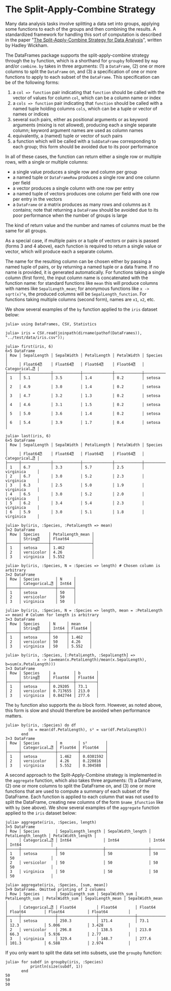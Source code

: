 # The Split-Apply-Combine Strategy

Many data analysis tasks involve splitting a data set into groups, applying some functions to each of the groups and then combining the results. A standardized framework for handling this sort of computation is described in the paper "[The Split-Apply-Combine Strategy for Data Analysis](http://www.jstatsoft.org/v40/i01)", written by Hadley Wickham.

The DataFrames package supports the split-apply-combine strategy through the `by` function, which is a shorthand for `groupby` followed by `map` and/or `combine`. `by` takes in three arguments: (1) a `DataFrame`, (2) one or more columns to split the `DataFrame` on, and (3) a specification of one or more functions to apply to each subset of the `DataFrame`. This specification can be of the following forms:
1. a `col => function` pair indicating that `function` should be called with the vector of values for column `col`, which can be a column name or index
2. a `cols => function` pair indicating that `function` should be called with a named tuple holding columns `cols`, which can be a tuple or vector of names or indices
3. several such pairs, either as positional arguments or as keyword arguments (mixing is not allowed), producing each a single separate column; keyword argument names are used as column names
4. equivalently, a (named) tuple or vector of such pairs
5. a function which will be called with a `SubDataFrame` corresponding to each group; this form should be avoided due to its poor performance

In all of these cases, the function can return either a single row or multiple rows, with a single or multiple columns:
- a single value produces a single row and column per group
- a named tuple or `DataFrameRow` produces a single row and one column per field
- a vector produces a single column with one row per entry
- a named tuple of vectors produces one column per field with one row per entry in the vectors
- a `DataFrame` or a matrix produces as many rows and columns as it contains; note that returning a `DataFrame` should be avoided due to its poor performance when the number of groups is large

The kind of return value and the number and names of columns must be the same for all groups.

As a special case, if multiple pairs or a tuple of vectors or pairs is passed (forms 3 and 4 above), each function is required to return a single value or vector, which will produce each a separate column.

The name for the resulting column can be chosen either by passing a named tuple of pairs, or by returning a named tuple or a data frame. If no name is provided, it is generated automatically. For functions taking a single column (first form), the input column name is concatenated with the function name: for standard functions like `mean` this will produce columns with names like `SepalLength_mean`; for anonymous functions like `x -> sqrt(x)^e`, the produced columns will be `SepalLength_function`. For functions taking multiple columns (second form), names are `x1`, `x2`, etc.

We show several examples of the `by` function applied to the `iris` dataset below:

```jldoctest sac
julia> using DataFrames, CSV, Statistics

julia> iris = CSV.read(joinpath(dirname(pathof(DataFrames)), "../test/data/iris.csv"));

julia> first(iris, 6)
6×5 DataFrame
│ Row │ SepalLength │ SepalWidth │ PetalLength │ PetalWidth │ Species       │
│     │ Float64⍰    │ Float64⍰   │ Float64⍰    │ Float64⍰   │ Categorical…⍰ │
├─────┼─────────────┼────────────┼─────────────┼────────────┼───────────────┤
│ 1   │ 5.1         │ 3.5        │ 1.4         │ 0.2        │ setosa        │
│ 2   │ 4.9         │ 3.0        │ 1.4         │ 0.2        │ setosa        │
│ 3   │ 4.7         │ 3.2        │ 1.3         │ 0.2        │ setosa        │
│ 4   │ 4.6         │ 3.1        │ 1.5         │ 0.2        │ setosa        │
│ 5   │ 5.0         │ 3.6        │ 1.4         │ 0.2        │ setosa        │
│ 6   │ 5.4         │ 3.9        │ 1.7         │ 0.4        │ setosa        │

julia> last(iris, 6)
6×5 DataFrame
│ Row │ SepalLength │ SepalWidth │ PetalLength │ PetalWidth │ Species       │
│     │ Float64⍰    │ Float64⍰   │ Float64⍰    │ Float64⍰   │ Categorical…⍰ │
├─────┼─────────────┼────────────┼─────────────┼────────────┼───────────────┤
│ 1   │ 6.7         │ 3.3        │ 5.7         │ 2.5        │ virginica     │
│ 2   │ 6.7         │ 3.0        │ 5.2         │ 2.3        │ virginica     │
│ 3   │ 6.3         │ 2.5        │ 5.0         │ 1.9        │ virginica     │
│ 4   │ 6.5         │ 3.0        │ 5.2         │ 2.0        │ virginica     │
│ 5   │ 6.2         │ 3.4        │ 5.4         │ 2.3        │ virginica     │
│ 6   │ 5.9         │ 3.0        │ 5.1         │ 1.8        │ virginica     │

julia> by(iris, :Species, :PetalLength => mean)
3×2 DataFrame
│ Row │ Species    │ PetalLength_mean │
│     │ String⍰    │ Float64          │
├─────┼────────────┼──────────────────┤
│ 1   │ setosa     │ 1.462            │
│ 2   │ versicolor │ 4.26             │
│ 3   │ virginica  │ 5.552            │

julia> by(iris, :Species, N = :Species => length) # Chosen column is arbitrary
3×2 DataFrame
│ Row │ Species       │ N     │
│     │ Categorical…⍰ │ Int64 │
├─────┼───────────────┼───────┤
│ 1   │ setosa        │ 50    │
│ 2   │ versicolor    │ 50    │
│ 3   │ virginica     │ 50    │

julia> by(iris, :Species, N = :Species => length, mean = :PetalLength => mean) # Column for length is arbitrary
3×3 DataFrame
│ Row │ Species    │ N     │ mean    │
│     │ String⍰    │ Int64 │ Float64 │
├─────┼────────────┼───────┼─────────┤
│ 1   │ setosa     │ 50    │ 1.462   │
│ 2   │ versicolor │ 50    │ 4.26    │
│ 3   │ virginica  │ 50    │ 5.552   │

julia> by(iris, :Species, [:PetalLength, :SepalLength] =>
              x -> (a=mean(x.PetalLength)/mean(x.SepalLength), b=sum(x.PetalLength)))
3×3 DataFrame
│ Row │ Species    │ a        │ b       │
│     │ String⍰    │ Float64  │ Float64 │
├─────┼────────────┼──────────┼─────────┤
│ 1   │ setosa     │ 0.29205  │ 73.1    │
│ 2   │ versicolor │ 0.717655 │ 213.0   │
│ 3   │ virginica  │ 0.842744 │ 277.6   │
```

The `by` function also supports the `do` block form. However, as noted above, this form is slow and should therefore be avoided when performance matters.

```jldoctest sac
julia> by(iris, :Species) do df
          (m = mean(df.PetalLength), s² = var(df.PetalLength))
       end
3×3 DataFrame
│ Row │ Species       │ m       │ s²        │
│     │ Categorical…⍰ │ Float64 │ Float64   │
├─────┼───────────────┼─────────┼───────────┤
│ 1   │ setosa        │ 1.462   │ 0.0301592 │
│ 2   │ versicolor    │ 4.26    │ 0.220816  │
│ 3   │ virginica     │ 5.552   │ 0.304588  │
```

A second approach to the Split-Apply-Combine strategy is implemented in the `aggregate` function, which also takes three arguments: (1) a DataFrame, (2) one or more columns to split the DataFrame on, and (3) one or more functions that are used to compute a summary of each subset of the DataFrame. Each function is applied to each column that was not used to split the DataFrame, creating new columns of the form `$name_$function` like with `by` (see above). We show several examples of the `aggregate` function applied to the `iris` dataset below:

```jldoctest sac
julia> aggregate(iris, :Species, length)
3×5 DataFrame
│ Row │ Species       │ SepalLength_length │ SepalWidth_length │ PetalLength_length │ PetalWidth_length │
│     │ Categorical…⍰ │ Int64              │ Int64             │ Int64              │ Int64             │
├─────┼───────────────┼────────────────────┼───────────────────┼────────────────────┼───────────────────┤
│ 1   │ setosa        │ 50                 │ 50                │ 50                 │ 50                │
│ 2   │ versicolor    │ 50                 │ 50                │ 50                 │ 50                │
│ 3   │ virginica     │ 50                 │ 50                │ 50                 │ 50                │

julia> aggregate(iris, :Species, [sum, mean])
3×9 DataFrame. Omitted printing of 2 columns
│ Row │ Species       │ SepalLength_sum │ SepalWidth_sum │ PetalLength_sum │ PetalWidth_sum │ SepalLength_mean │ SepalWidth_mean │
│     │ Categorical…⍰ │ Float64         │ Float64        │ Float64         │ Float64        │ Float64          │ Float64         │
├─────┼───────────────┼─────────────────┼────────────────┼─────────────────┼────────────────┼──────────────────┼─────────────────┤
│ 1   │ setosa        │ 250.3           │ 171.4          │ 73.1            │ 12.3           │ 5.006            │ 3.428           │
│ 2   │ versicolor    │ 296.8           │ 138.5          │ 213.0           │ 66.3           │ 5.936            │ 2.77            │
│ 3   │ virginica     │ 329.4           │ 148.7          │ 277.6           │ 101.3          │ 6.588            │ 2.974           │
```

If you only want to split the data set into subsets, use the `groupby` function:

```jldoctest sac
julia> for subdf in groupby(iris, :Species)
           println(size(subdf, 1))
       end
50
50
50
```
